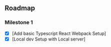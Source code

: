 ## Roadmap

### Milestone 1

- [x] [Add basic Typescript React Webpack Setup]
- [x] [Local dev Setup with Local server]

